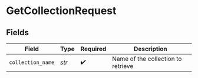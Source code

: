 # GetCollectionRequest


## Fields

| Field                              | Type                               | Required                           | Description                        |
| ---------------------------------- | ---------------------------------- | ---------------------------------- | ---------------------------------- |
| `collection_name`                  | *str*                              | :heavy_check_mark:                 | Name of the collection to retrieve |